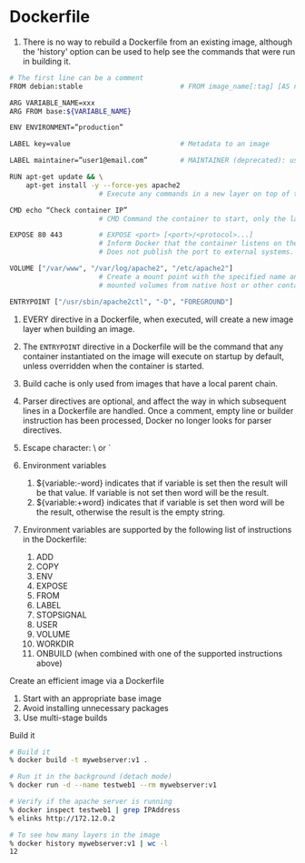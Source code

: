 # Dockerfile


1. There is no way to rebuild a Dockerfile from an existing image, although the 'history' option can be used to help
   see the commands that were run in building it.

```bash
# The first line can be a comment
FROM debian:stable                        # FROM image_name[:tag] [AS name]

ARG VARIABLE_NAME=xxx
ARG FROM base:${VARIABLE_NAME}

ENV ENVIRONMENT=”production”

LABEL key=value                           # Metadata to an image

LABEL maintainer=”user1@email.com”        # MAINTAINER (deprecated): use LABEL maintainer

RUN apt-get update && \
    apt-get install -y --force-yes apache2
                      # Execute any commands in a new layer on top of the current image and commit the results

CMD echo “Check container IP”
                      # CMD Command the container to start, only the last CMD will be run if multiple specified 

EXPOSE 80 443         # EXPOSE <port> [<port>/<protocol>...] 
                      # Inform Docker that the container listens on the specified network ports at runtime
                      # Does not publish the port to external systems.

VOLUME ["/var/www", "/var/log/apache2", "/etc/apache2"]
                      # Create a mount point with the specified name and marks it as holding externally
                      # mounted volumes from native host or other containers

ENTRYPOINT ["/usr/sbin/apache2ctl", "-D", "FOREGROUND"]
```

1. EVERY directive in a Dockerfile, when executed, will create a new image layer when building an image.

1. The `ENTRYPOINT` directive in a Dockerfile will be the command that any container instantiated on the image will
 execute on startup by default, unless overridden when the container is started.


1. Build cache is only used from images that have a local parent chain.

1. Parser directives are optional, and affect the way in which subsequent lines in a Dockerfile are handled. Once a comment, empty line or builder instruction has been processed, Docker no longer looks for parser directives.

1. Escape character: \ or `

1. Environment variables
   1. ${variable:-word} indicates that if variable is set then the result will be that value. If variable is not set then word will be the result.
   1. ${variable:+word} indicates that if variable is set then word will be the result, otherwise the result is the empty string.
1. Environment variables are supported by the following list of instructions in the Dockerfile:
   1. ADD
   1. COPY
   1. ENV
   1. EXPOSE
   1. FROM
   1. LABEL
   1. STOPSIGNAL
   1. USER
   1. VOLUME
   1. WORKDIR
   1. ONBUILD (when combined with one of the supported instructions above)

Create an efficient image via a Dockerfile
1. Start with an appropriate base image
1. Avoid installing unnecessary packages
1. Use multi-stage builds


Build it

```bash
# Build it
% docker build -t mywebserver:v1 .

# Run it in the background (detach mode)
% docker run -d --name testweb1 --rm mywebserver:v1

# Verify if the apache server is running
% docker inspect testweb1 | grep IPAddress
% elinks http://172.12.0.2

# To see how many layers in the image
% docker history mywebserver:v1 | wc -l
12

```